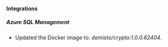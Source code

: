 #### Integrations
##### Azure SQL Management
- Updated the Docker image to: *demisto/crypto:1.0.0.62404*.
